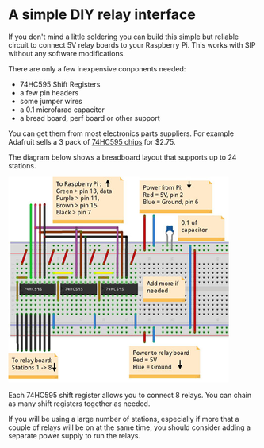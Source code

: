 # A simple DIY relay interface

If you don't mind a little soldering you can build this simple but reliable circuit to connect 5V relay boards to your Raspberry Pi. This works with SIP without any software modifications.

There are only a few inexpensive conponents needed:
- 74HC595 Shift Registers
- a few pin headers
- some jumper wires
- a 0.1 microfarad capacitor
- a bread board, perf board or other support

You can get them from most electronics parts suppliers. For example Adafruit sells a 3 pack of [74HC595 chips](https://www.adafruit.com/products/450) for $2.75.

The diagram below shows a breadboard layout that supports up to 24 stations.

![shift register layout](images/SIP_shift_register_layout.jpg)

Each 74HC595 shift register allows you to connect 8 relays. You can chain as many shift registers together as needed.

If you will be using a large number of stations, especially if more that a couple of relays will be on at the same time, you should consider adding a separate power supply to run the relays.

